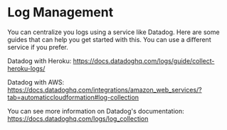 # Log Management
You can centralize you logs using a service like Datadog. Here are some guides that can help you get started with this. You can use a different service if you prefer. 

Datadog with Heroku: https://docs.datadoghq.com/logs/guide/collect-heroku-logs/

Datadog with AWS: https://docs.datadoghq.com/integrations/amazon_web_services/?tab=automaticcloudformation#log-collection



You can see more information on Datadog's documentation: https://docs.datadoghq.com/logs/log_collection

